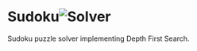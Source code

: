 # Sudoku![Solver](https://user-images.githubusercontent.com/77006912/210113987-98bce8dc-867b-403d-abae-bdce9f2c8f42.png)

Sudoku puzzle solver implementing Depth First Search.
